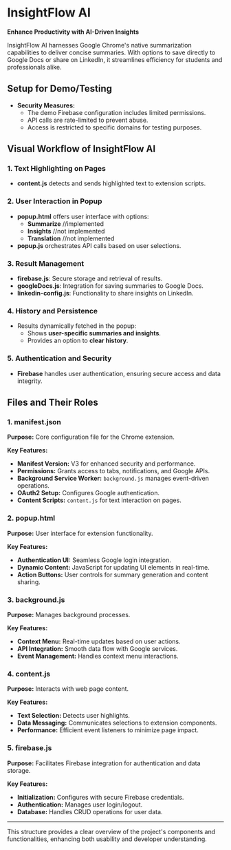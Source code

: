 # InsightFlow AI

**Enhance Productivity with AI-Driven Insights**

InsightFlow AI harnesses Google Chrome's native summarization capabilities to deliver concise summaries. With options to save directly to Google Docs or share on LinkedIn, it streamlines efficiency for students and professionals alike.

## Setup for Demo/Testing

- **Security Measures:** 
  - The demo Firebase configuration includes limited permissions.
  - API calls are rate-limited to prevent abuse.
  - Access is restricted to specific domains for testing purposes.

## Visual Workflow of InsightFlow AI

### 1. Text Highlighting on Pages
   - **content.js** detects and sends highlighted text to extension scripts.

### 2. User Interaction in Popup
   - **popup.html** offers user interface with options:
     - **Summarize** //implemented
     - **Insights** //not implemented
     - **Translation** //not implemented
   - **popup.js** orchestrates API calls based on user selections.

### 3. Result Management
   - **firebase.js**: Secure storage and retrieval of results.
   - **googleDocs.js**: Integration for saving summaries to Google Docs.
   - **linkedin-config.js**: Functionality to share insights on LinkedIn.

### 4. History and Persistence
   - Results dynamically fetched in the popup:
     - Shows **user-specific summaries and insights**.
     - Provides an option to **clear history**.

### 5. Authentication and Security
   - **Firebase** handles user authentication, ensuring secure access and data integrity.

## Files and Their Roles

### 1. manifest.json

**Purpose:** Core configuration file for the Chrome extension.

**Key Features:**
   - **Manifest Version:** V3 for enhanced security and performance.
   - **Permissions:** Grants access to tabs, notifications, and Google APIs.
   - **Background Service Worker:** `background.js` manages event-driven operations.
   - **OAuth2 Setup:** Configures Google authentication.
   - **Content Scripts:** `content.js` for text interaction on pages.

### 2. popup.html

**Purpose:** User interface for extension functionality.

**Key Features:**
   - **Authentication UI:** Seamless Google login integration.
   - **Dynamic Content:** JavaScript for updating UI elements in real-time.
   - **Action Buttons:** User controls for summary generation and content sharing.

### 3. background.js

**Purpose:** Manages background processes.

**Key Features:**
   - **Context Menu:** Real-time updates based on user actions.
   - **API Integration:** Smooth data flow with Google services.
   - **Event Management:** Handles context menu interactions.

### 4. content.js

**Purpose:** Interacts with web page content.

**Key Features:**
   - **Text Selection:** Detects user highlights.
   - **Data Messaging:** Communicates selections to extension components.
   - **Performance:** Efficient event listeners to minimize page impact.

### 5. firebase.js

**Purpose:** Facilitates Firebase integration for authentication and data storage.

**Key Features:**
   - **Initialization:** Configures with secure Firebase credentials.
   - **Authentication:** Manages user login/logout.
   - **Database:** Handles CRUD operations for user data.

---

This structure provides a clear overview of the project's components and functionalities, enhancing both usability and developer understanding.

